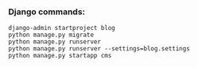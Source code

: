 ### Django commands:

    django-admin startproject blog
    python manage.py migrate
    python manage.py runserver
    python manage.py runserver --settings=blog.settings
    python manage.py startapp cms
